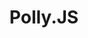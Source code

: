 ---
codehost: https://github.com/Netflix/pollyjs
logohandle: netflix_pollyjs
sort: pollyjs
title: Polly.JS
website: https://netflix.github.io/pollyjs/
---